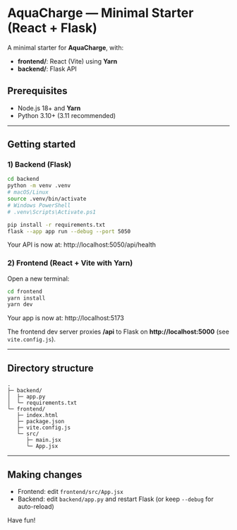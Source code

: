 # AquaCharge — Minimal Starter (React + Flask)

A minimal starter for **AquaCharge**, with:

- **frontend/**: React (Vite) using **Yarn**
- **backend/**: Flask API

## Prerequisites

- Node.js 18+ and **Yarn**
- Python 3.10+ (3.11 recommended)

---

## Getting started

### 1) Backend (Flask)

```bash
cd backend
python -m venv .venv
# macOS/Linux
source .venv/bin/activate
# Windows PowerShell
# .venv\Scripts\Activate.ps1

pip install -r requirements.txt
flask --app app run --debug --port 5050
```

Your API is now at: http://localhost:5050/api/health

### 2) Frontend (React + Vite with Yarn)

Open a new terminal:

```bash
cd frontend
yarn install
yarn dev
```

Your app is now at: http://localhost:5173

The frontend dev server proxies **/api** to Flask on **http://localhost:5000** (see `vite.config.js`).

---

## Directory structure

```
.
├─ backend/
│  ├─ app.py
│  └─ requirements.txt
└─ frontend/
   ├─ index.html
   ├─ package.json
   ├─ vite.config.js
   └─ src/
      ├─ main.jsx
      └─ App.jsx
```

---

## Making changes

- Frontend: edit `frontend/src/App.jsx`
- Backend: edit `backend/app.py` and restart Flask (or keep `--debug` for auto-reload)

Have fun!
